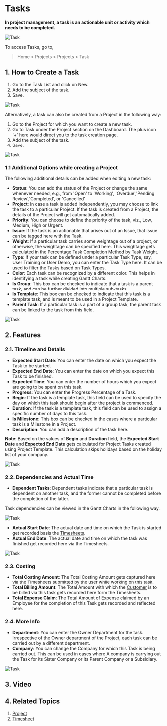 
# Tasks



**In project management, a task is an actionable unit or activity which needs to be completed.**


![Task](/files/projects-task.png)


To access Tasks, go to,


> Home > Projects > Projects > Task


## 1. How to Create a Task


1. Go to the Task List and click on New.
2. Add the subject of the task.
3. Save.


![Task](/files/projects-task-creation-main.gif)


Alternatively, a task can also be created from a Project in the following way:


1. Go to the Project for which you want to create a new task.
2. Go to Task under the Project section on the Dashboard. The plus icon '+' here would direct you to the task creation page.
3. Add the subject of the task.
4. Save.


![Task](/files/projects-task-creation.gif)


### 1.1 Additional Options while creating a Project


The following additional details can be added when editing a new task:


* **Status**: You can add the status of the Project or change the same whenever needed, e.g., from 'Open' to 'Working', 'Overdue','Pending Review','Completed', or 'Cancelled'
* **Project**: In case a task is added independently, you may choose to link the task to a particular Project. If the task is created from a Project, the details of the Project will get automatically added.
* **Priority**: You can choose to define the priority of the task, viz., Low, Medium, High or Urgent.
* **Issue**: If the task is an actionable that arises out of an Issue, that issue can be tagged here with the Task.
* **Weight**: If a particular task carries some weightage out of a project, or otherwise, the weightage can be specified here. This weightage gets calculated in the Percentage Task Completion Method by Task Weight.
* **Type**: If your task can be defined under a particular Task Type, say, User Training or User Demo, you can enter the Task Type here. It can be used to filter the Tasks based on Task Types.
* **Color**: Each task can be recognized by a different color. This helps in identifying a task while creating Gantt Charts.
* **Is Group**: This box can be checked to indicate that a task is a parent task, and can be further divided into multiple sub-tasks.
* **Is Template**: This box can be checked to indicate that this task is a template task, and is meant to be used in a Project Template.
* **Parent Task**: If a particular task is a part of a group task, the parent task can be linked to the task from this field.


![Task](/files/project-task.png)


## 2. Features


### 2.1. Timeline and Details


* **Expected Start Date**: You can enter the date on which you expect the Task to be started.
* **Expected End Date**: You can enter the date on which you expect this Task to be finished.
* **Expected Time**: You can enter the number of hours which you expect are going to be spent on this task.
* **Progress**: You can enter the Progress Percentage of a Task.
* **Begin**: If the task is a template task, this field can be used to specify the day on which this task should begin after the project is commenced.
* **Duration**: If the task is a template task, this field can be used to assign a specific number of days to this task.
* **Is Milestone**: This box can be checked in the cases where a particular task is a Milestone in a Project.
* **Description**: You can add a description of the task here.


**Note**: Based on the values of **Begin** and **Duration** field, the **Expected Start Date** and **Expected End Date** gets calculated for Project Tasks created using Project Template. This calculation skips holidays based on the holiday list of your company.


![Task](/files/projects-task-timeline.png)


### 2.2. Dependencies and Actual Time


* **Dependent Tasks**: Dependent tasks indicate that a particular task is dependent on another task, and the former cannot be completed before the completion of the latter.


Task dependencies can be viewed in the Gantt Charts in the following way.


![Task](/files/projects-task-gantt.png)
* **Actual Start Date**: The actual date and time on which the Task is started get recorded basis the [Timesheets](/docs/en/projects/timesheets/).
* **Actual End Date**: The actual date and time on which the task was finished get recorded here via the Timesheets.


![Task](/files/projects-task-dependencies.png)


### 2.3. Costing


* **Total Costing Amount**: The Total Costing Amount gets captured here via the Timesheets submitted by the user while working on this task.
* **Total Billing Amount**: The Total Amount with which the [Customer](/docs/en/CRM/customer) is to be billed via this task gets recorded here form the Timesheets.
* **Total Expense Claim**: The Total Amount of Expense claimed by an Employee for the completion of this Task gets recorded and reflected here.


### 2.4. More Info


* **Department**: You can enter the Owner Department for the task. Irrespective of the Owner department of the Project, each task can be carried out by a different department.
* **Company**: You can change the Company for which this Task is being carried out. This can be used in cases where A company is carrying out the Task for its Sister Company or its Parent Company or a Subsidiary.


![Task](/files/projects-task-costing.png)


## 3. Video






## 4. Related Topics


1. [Project](/docs/en/projects/project)
2. [Timesheet](/docs/en/projects/timesheets)




